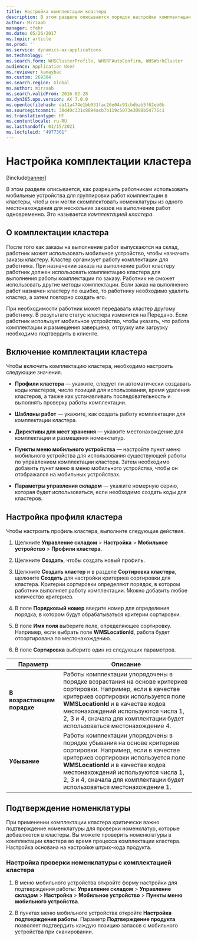 ```yaml
---
title: Настройка комплектации кластера
description: В этом разделе описывается порядок настройки комплектации кластера и способ применения подтверждения номенклатуры с комплектацией кластера.
author: Mirzaab
manager: tfehr
ms.date: 05/26/2017
ms.topic: article
ms.prod: ''
ms.service: dynamics-ax-applications
ms.technology: ''
ms.search.form: WHSClusterProfile, WHSRFAutoConfirm, WHSWorkCluster
audience: Application User
ms.reviewer: kamaybac
ms.custom: 269384
ms.search.region: Global
ms.author: mirzaab
ms.search.validFrom: 2016-02-28
ms.dyn365.ops.version: AX 7.0.0
ms.openlocfilehash: da11a474e1bb031fac26e04c91cbdbab5f62eb0b
ms.sourcegitcommit: 38d40c331c8894acb7b119c5073e3088b54776c1
ms.translationtype: HT
ms.contentlocale: ru-RU
ms.lasthandoff: 01/15/2021
ms.locfileid: "4977361"
---
```

# <a name="set-up-cluster-picking"></a>Настройка комплектации кластера

[!include[banner](../includes/banner.md)]

В этом разделе описывается, как разрешить работникам использовать мобильные устройства для группировки работ комплектации в кластеры, чтобы они могли скомплектовать номенклатуры из одного местонахождения для нескольких заказов на выполнение работ одновременно. Это называется *комплектацией кластера*.

## <a name="about-cluster-picking"></a>О комплектации кластера

После того как заказы на выполнение работ выпускаются на склад, работник может использовать мобильное устройство, чтобы назначить заказы кластеру. Кластер организует работу комплектации для работника. При назначении заказа на выполнение работ кластеру работник должен использовать комплектацию кластера для выполнения работы комплектации по заказу. Работник не сможет использовать другие методы комплектации. Если заказ на выполнение работ назначен кластеру по ошибке, то работнику необходимо удалить кластер, а затем повторно создать его.

При необходимости работник может передавать кластер другому работнику. В результате статус кластера изменится на Передано. Если работник использует мобильное устройство, чтобы указать, что работа комплектации и размещения завершена, отгрузку или загрузку необходимо подтвердить в клиенте.

## <a name="enable-cluster-picking"></a>Включение комплектации кластера

Чтобы включить комплектацию кластера, необходимо настроить следующие значения.

- **Профили кластера** — укажите, следует ли автоматически создавать коды кластеров, число позиций для использования, время удаления кластеров, а также как устанавливать последовательность и выполнять проверку работы комплектации.

- **Шаблоны работ** — укажите, как создать работу комплектации для комплектации кластера.

- **Директивы для мест хранения** — укажите местонахождение для комплектации и размещения номенклатур.

- **Пункты меню мобильного устройства** — настройте пункт меню мобильного устройства для использования существующей работы по управлением комплектации кластера. Затем необходимо добавить пункт меню в меню мобильного устройства, чтобы он отображался на мобильных устройствах.

- **Параметры управления складом** — укажите номерную серию, которая будет использоваться, если необходимо создать коды для кластеров.

## <a name="set-up-a-cluster-profile"></a>Настройка профиля кластера

Чтобы настроить профиль кластера, выполните следующие действия.

1. Щелкните **Управление складом** \> **Настройка** \> **Мобильное устройство** \> **Профили кластера**.

1. Щелкните **Создать**, чтобы создать новый профиль.

1. Щелкните **Создать кластер** и в разделе **Сортировка кластера**, щелкните **Создать** для настройки критериев сортировки для кластера. Критерии сортировки определяют порядок, в котором работник выполняет работу комплектации. Можно добавить любое количество критериев.

1. В поле **Порядковый номер** введите номер для определения порядка, в котором будут обрабатываться критерии сортировки.

1. В поле **Имя поля** выберите поле, определяющее сортировку. Например, если выбрать поле **WMSLocationId**, работа будет отсортирована по местонахождению.

1. В поле **Сортировка** выберите один из следующих параметров.

| **Параметр**     | **Описание**                                                                                                                                                                                                                    |
|----------------|------------------------------------------------------------------------------------------------------------------------------------------------------------------------------------------------------------------------------------|
| **В возрастающем порядке**  | Работы комплектации упорядочены в порядке возрастания на основе критериев сортировки. Например, если в качестве критериев сортировки используется поле **WMSLocationId** и в качестве кодов местонахождений используются числа 1, 2, 3 и 4, сначала для комплектации будет использоваться местонахождение 4. |
| **Убывание** | Работы комплектации упорядочены в порядке убывания на основе критериев сортировки. Например, если в качестве критериев сортировки используется поле **WMSLocationId** и в качестве кодов местонахождений используются числа 1, 2, 3 и 4, сначала для комплектации будет использоваться местонахождение 1. |

## <a name="item-confirmation"></a>Подтверждение номенклатуры

При применении комплектации кластера критически важно подтверждение номенклатуры для проверки номенклатур, которые добавляются в кластеры. Вы можете проверить номенклатуры в комплектации кластера во время процесса комплектации кластера. Настройка основана на настройке штрих-кода продукта.

### <a name="set-up-item-verification-with-cluster-picking"></a>Настройка проверки номенклатуры с комплектацией кластера

1. В меню мобильного устройства откройте форму настройки для подтверждения работы: **Управление складом** \> **Управление складом** \> **Настройка** \> **Мобильное устройство** \> **Пункты меню мобильного устройства**.

1. В пунктах меню мобильного устройства откройте **Настройка подтверждения работы**. Параметр **Подтверждение продукта** позволяет подтвердить каждую позицию запасов с мобильного устройства при сканировании.
